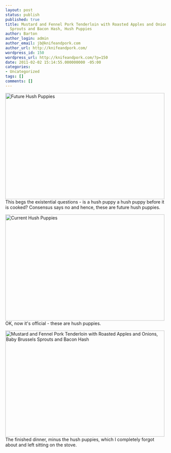 ```yaml
---
layout: post
status: publish
published: true
title: Mustard and Fennel Pork Tenderloin with Roasted Apples and Onions, Baby Brussels
  Sprouts and Bacon Hash, Hush Puppies
author: Barton
author_login: admin
author_email: jb@knifeandpork.com
author_url: http://knifeandpork.com/
wordpress_id: 150
wordpress_url: http://knifeandpork.com/?p=150
date: 2011-02-02 15:14:55.000000000 -05:00
categories:
- Uncategorized
tags: []
comments: []
---
```

<a href="http://www.flickr.com/photos/phy5ics/5370197410/" title="Future Hush Puppies by phy5ics, on Flickr"><img src="http://farm6.static.flickr.com/5285/5370197410_04d633f6c4.jpg" width="500" height="333" alt="Future Hush Puppies" /></a>
This begs the existential questions - is a hush puppy a hush puppy before it is cooked?  Consensus says no and hence, these are future hush puppies.

<a href="http://www.flickr.com/photos/phy5ics/5369592319/" title="Current Hush Puppies by phy5ics, on Flickr"><img src="http://farm6.static.flickr.com/5050/5369592319_b9659b8e3c.jpg" width="500" height="333" alt="Current Hush Puppies" /></a>
OK, now it's official - these are hush puppies.

<a href="http://www.flickr.com/photos/phy5ics/5369595569/" title="Mustard and Fennel Pork Tenderloin with Roasted Apples and Onions, Baby Brussels Sprouts and Bacon Hash by phy5ics, on Flickr"><img src="http://farm6.static.flickr.com/5006/5369595569_3e03810021.jpg" width="500" height="333" alt="Mustard and Fennel Pork Tenderloin with Roasted Apples and Onions, Baby Brussels Sprouts and Bacon Hash" /></a>
The finished dinner, minus the hush puppies, which I completely forgot about and left sitting on the stove.
